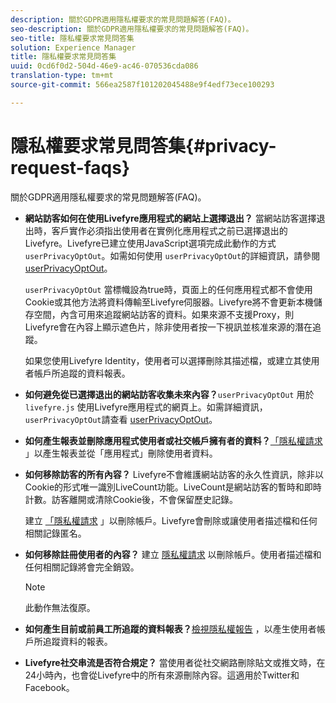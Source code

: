 ```yaml
---
description: 關於GDPR適用隱私權要求的常見問題解答(FAQ)。
seo-description: 關於GDPR適用隱私權要求的常見問題解答(FAQ)。
seo-title: 隱私權要求常見問答集
solution: Experience Manager
title: 隱私權要求常見問答集
uuid: 0cd6f0d2-504d-46e9-ac46-070536cda086
translation-type: tm+mt
source-git-commit: 566ea2587f101202045488e9f4edf73ece100293

---
```



# 隱私權要求常見問答集{#privacy-request-faqs}

關於GDPR適用隱私權要求的常見問題解答(FAQ)。

* **網站訪客如何在使用Livefyre應用程式的網站上選擇退出？** 當網站訪客選擇退出時，客戶實作必須指出使用者在實例化應用程式之前已選擇退出的Livefyre。Livefyre已建立使用JavaScript選項完成此動作的方式 `userPrivacyOptOut`。如需如何使用 `userPrivacyOptOut`的詳細資訊，請參閱 [userPrivacyOptOut](/help/using/c-settings-other/c-gdpr-compliance/c-userprivacyoptout.md)。

   `userPrivacyOptOut` 當標幟設為true時，頁面上的任何應用程式都不會使用Cookie或其他方法將資料傳輸至Livefyre伺服器。Livefyre將不會更新本機儲存空間，內含可用來追蹤網站訪客的資料。如果來源不支援Proxy，則Livefyre會在內容上顯示遮色片，除非使用者按一下視訊並核准來源的潛在追蹤。

   如果您使用Livefyre Identity，使用者可以選擇刪除其描述檔，或建立其使用者帳戶所追蹤的資料報表。

* **如何避免從已選擇退出的網站訪客收集未來內容？**`userPrivacyOptOut` 用於 `livefyre.js` 使用Livefyre應用程式的網頁上。如需詳細資訊， `userPrivacyOptOut`請查看 [userPrivacyOptOut](/help/using/c-settings-other/c-gdpr-compliance/c-userprivacyoptout.md)。

* **如何產生報表並刪除應用程式使用者或社交帳戶擁有者的資料？**[「隱私權請求](../../c-settings-other/c-gdpr-compliance/c-privacy-requests.md#c_privacy_requests) 」以產生報表並從「應用程式」刪除使用者資料。

* **如何移除訪客的所有內容？** Livefyre不會維護網站訪客的永久性資訊，除非以Cookie的形式唯一識別LiveCount功能。LiveCount是網站訪客的暫時和即時計數。訪客離開或清除Cookie後，不會保留歷史記錄。

   建立 [「隱私權請求](../../c-settings-other/c-gdpr-compliance/c-privacy-requests.md#c_privacy_requests) 」以刪除帳戶。Livefyre會刪除或讓使用者描述檔和任何相關記錄匿名。

* **如何移除註冊使用者的內容？** 建立 [隱私權請求](../../c-settings-other/c-gdpr-compliance/c-privacy-requests.md#c_privacy_requests) 以刪除帳戶。使用者描述檔和任何相關記錄將會完全銷毀。

   >[!NOTE]
   >
   >此動作無法復原。

* **如何產生目前或前員工所追蹤的資料報表？**[檢視隱私權報告](../../c-settings-other/c-gdpr-compliance/c-view-a-privacy-report.md#c_view_a_privacy_report) ，以產生使用者帳戶所追蹤資料的報表。

* **Livefyre社交串流是否符合規定？** 當使用者從社交網路刪除貼文或推文時，在24小時內，也會從Livefyre中的所有來源刪除內容。這適用於Twitter和Facebook。

